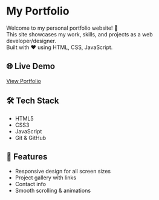 # My Portfolio

Welcome to my personal portfolio website! 👋  
This site showcases my work, skills, and projects as a web developer/designer.  
Built with ❤️ using HTML, CSS, JavaScript.

## 🌐 Live Demo

[View Portfolio](https://your-portfolio-link.com)

## 🛠️ Tech Stack

- HTML5
- CSS3 
- JavaScript  
- Git & GitHub

## 📸 Features

- Responsive design for all screen sizes
- Project gallery with links
- Contact info
- Smooth scrolling & animations

